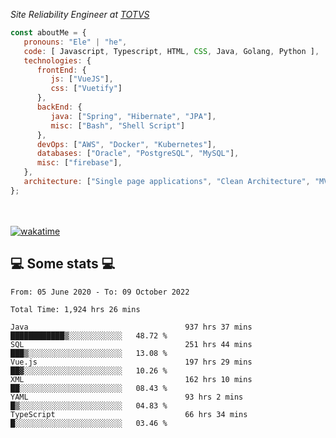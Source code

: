 <p><em>Site Reliability Engineer at <a href="https://www.totvs.com/">TOTVS</a></br>
</em></p>


```javascript
const aboutMe = {
   pronouns: "Ele" | "he",
   code: [ Javascript, Typescript, HTML, CSS, Java, Golang, Python ],
   technologies: {
      frontEnd: {
         js: ["VueJS"],
         css: ["Vuetify"]
      },
      backEnd: {
         java: ["Spring", "Hibernate", "JPA"],
         misc: ["Bash", "Shell Script"]
      },
      devOps: ["AWS", "Docker", "Kubernetes"],
      databases: ["Oracle", "PostgreSQL", "MySQL"],
      misc: ["firebase"],
   },
   architecture: ["Single page applications", "Clean Architecture", "MVC", "Microservices"],
};
```
</br></br>
[![wakatime](https://wakatime.com/badge/user/a3a8ed06-d304-4d6b-bc86-4adc418cdea7.svg)](https://wakatime.com/@a3a8ed06-d304-4d6b-bc86-4adc418cdea7)
<h2>💻 Some stats 💻</h2>

<!--START_SECTION:waka-->

```text
From: 05 June 2020 - To: 09 October 2022

Total Time: 1,924 hrs 26 mins

Java                                   937 hrs 37 mins ████████████▒░░░░░░░░░░░░   48.72 %
SQL                                    251 hrs 44 mins ███▒░░░░░░░░░░░░░░░░░░░░░   13.08 %
Vue.js                                 197 hrs 29 mins ██▓░░░░░░░░░░░░░░░░░░░░░░   10.26 %
XML                                    162 hrs 10 mins ██░░░░░░░░░░░░░░░░░░░░░░░   08.43 %
YAML                                   93 hrs 2 mins   █▒░░░░░░░░░░░░░░░░░░░░░░░   04.83 %
TypeScript                             66 hrs 34 mins  █░░░░░░░░░░░░░░░░░░░░░░░░   03.46 %
```

<!--END_SECTION:waka-->
